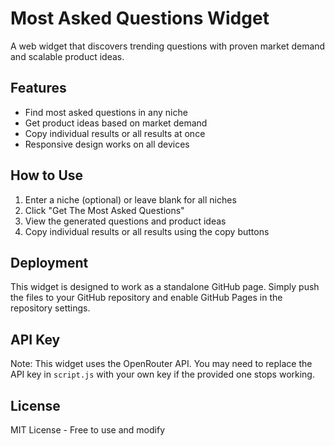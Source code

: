 # Most Asked Questions Widget

A web widget that discovers trending questions with proven market demand and scalable product ideas.

## Features

- Find most asked questions in any niche
- Get product ideas based on market demand
- Copy individual results or all results at once
- Responsive design works on all devices

## How to Use

1. Enter a niche (optional) or leave blank for all niches
2. Click "Get The Most Asked Questions"
3. View the generated questions and product ideas
4. Copy individual results or all results using the copy buttons

## Deployment

This widget is designed to work as a standalone GitHub page. Simply push the files to your GitHub repository and enable GitHub Pages in the repository settings.

## API Key

Note: This widget uses the OpenRouter API. You may need to replace the API key in `script.js` with your own key if the provided one stops working.

## License

MIT License - Free to use and modify
